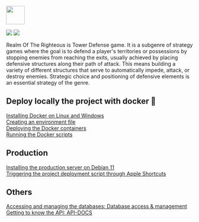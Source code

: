<br>
<img src="https://cdn.discordapp.com/attachments/774340712585625603/1118150138850983986/realm_of_the_righteous_remove-bg-font_1.png" height="50" />

<p float="left">
    <img src="https://img.shields.io/static/v1?label=License&message=MIT&color=blue">
    <img src="https://img.shields.io/static/v1?label=Version&message=1.6.7&color=blue">
</p>

Realm Of The Righteous is Tower Defense game. It is a subgenre of strategy games where 
the goal is to defend a player's territories or possessions by stopping enemies from 
reaching the exits, usually achieved by placing defensive structures along their path 
of attack. This means building a variety of different structures that serve 
to automatically impede, attack, or destroy enemies. Strategic choice and positioning 
of defensive elements is an essential strategy of the genre.

## Deploy locally the project with docker 🐳
[Installing Docker on Linux and Windows](https://github.com/enzodjabali/realm-of-the-righteous/wiki/Installing-Docker-on-Linux-and-Windows)
<br>
[Creating an environment file](https://github.com/enzodjabali/realm-of-the-righteous/wiki/Creating-an-environment-file)
<br>
[Deploying the Docker containers](https://github.com/enzodjabali/realm-of-the-righteous/wiki/Deploying-the-containers)
<br>
[Running the Docker scripts](https://github.com/enzodjabali/realm-of-the-righteous/wiki/Running-the-Docker-scripts)

## Production
[Installing the production server on Debian 11](https://github.com/enzodjabali/realm-of-the-righteous/wiki/Installing-the-production-server-on-Debian-11)
<br>
[Triggering the project deployment script through Apple Shortcuts](https://github.com/enzodjabali/realm-of-the-righteous/wiki/Triggering-the-project-deployment-script-through-Apple-Shortcuts)

## Others
[Accessing and managing the databases: Database access & management](https://github.com/enzodjabali/realm-of-the-righteous/wiki/Database-access-&-management)
<br>
[Getting to know the API: API-DOCS](https://github.com/enzodjabali/realm-of-the-righteous/wiki/API-DOCS)
